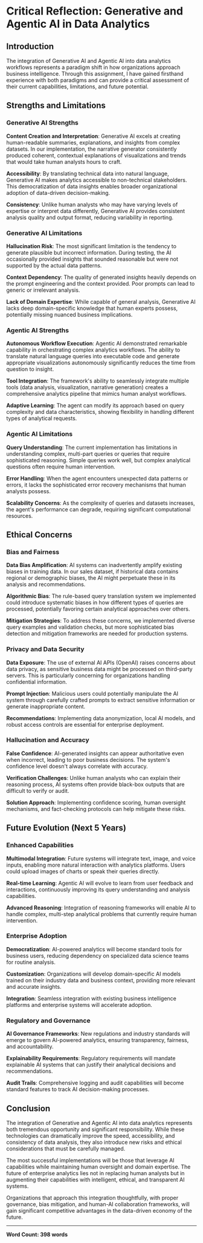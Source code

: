 # Critical Reflection: Generative and Agentic AI in Data Analytics

## Introduction

The integration of Generative AI and Agentic AI into data analytics workflows represents a paradigm shift in how organizations approach business intelligence. Through this assignment, I have gained firsthand experience with both paradigms and can provide a critical assessment of their current capabilities, limitations, and future potential.

## Strengths and Limitations

### Generative AI Strengths

**Content Creation and Interpretation**: Generative AI excels at creating human-readable summaries, explanations, and insights from complex datasets. In our implementation, the narrative generator consistently produced coherent, contextual explanations of visualizations and trends that would take human analysts hours to craft.

**Accessibility**: By translating technical data into natural language, Generative AI makes analytics accessible to non-technical stakeholders. This democratization of data insights enables broader organizational adoption of data-driven decision-making.

**Consistency**: Unlike human analysts who may have varying levels of expertise or interpret data differently, Generative AI provides consistent analysis quality and output format, reducing variability in reporting.

### Generative AI Limitations

**Hallucination Risk**: The most significant limitation is the tendency to generate plausible but incorrect information. During testing, the AI occasionally provided insights that sounded reasonable but were not supported by the actual data patterns.

**Context Dependency**: The quality of generated insights heavily depends on the prompt engineering and the context provided. Poor prompts can lead to generic or irrelevant analysis.

**Lack of Domain Expertise**: While capable of general analysis, Generative AI lacks deep domain-specific knowledge that human experts possess, potentially missing nuanced business implications.

### Agentic AI Strengths

**Autonomous Workflow Execution**: Agentic AI demonstrated remarkable capability in orchestrating complex analytics workflows. The ability to translate natural language queries into executable code and generate appropriate visualizations autonomously significantly reduces the time from question to insight.

**Tool Integration**: The framework's ability to seamlessly integrate multiple tools (data analysis, visualization, narrative generation) creates a comprehensive analytics pipeline that mimics human analyst workflows.

**Adaptive Learning**: The agent can modify its approach based on query complexity and data characteristics, showing flexibility in handling different types of analytical requests.

### Agentic AI Limitations

**Query Understanding**: The current implementation has limitations in understanding complex, multi-part queries or queries that require sophisticated reasoning. Simple queries work well, but complex analytical questions often require human intervention.

**Error Handling**: When the agent encounters unexpected data patterns or errors, it lacks the sophisticated error recovery mechanisms that human analysts possess.

**Scalability Concerns**: As the complexity of queries and datasets increases, the agent's performance can degrade, requiring significant computational resources.

## Ethical Concerns

### Bias and Fairness

**Data Bias Amplification**: AI systems can inadvertently amplify existing biases in training data. In our sales dataset, if historical data contains regional or demographic biases, the AI might perpetuate these in its analysis and recommendations.

**Algorithmic Bias**: The rule-based query translation system we implemented could introduce systematic biases in how different types of queries are processed, potentially favoring certain analytical approaches over others.

**Mitigation Strategies**: To address these concerns, we implemented diverse query examples and validation checks, but more sophisticated bias detection and mitigation frameworks are needed for production systems.

### Privacy and Data Security

**Data Exposure**: The use of external AI APIs (OpenAI) raises concerns about data privacy, as sensitive business data might be processed on third-party servers. This is particularly concerning for organizations handling confidential information.

**Prompt Injection**: Malicious users could potentially manipulate the AI system through carefully crafted prompts to extract sensitive information or generate inappropriate content.

**Recommendations**: Implementing data anonymization, local AI models, and robust access controls are essential for enterprise deployment.

### Hallucination and Accuracy

**False Confidence**: AI-generated insights can appear authoritative even when incorrect, leading to poor business decisions. The system's confidence level doesn't always correlate with accuracy.

**Verification Challenges**: Unlike human analysts who can explain their reasoning process, AI systems often provide black-box outputs that are difficult to verify or audit.

**Solution Approach**: Implementing confidence scoring, human oversight mechanisms, and fact-checking protocols can help mitigate these risks.

## Future Evolution (Next 5 Years)

### Enhanced Capabilities

**Multimodal Integration**: Future systems will integrate text, image, and voice inputs, enabling more natural interaction with analytics platforms. Users could upload images of charts or speak their queries directly.

**Real-time Learning**: Agentic AI will evolve to learn from user feedback and interactions, continuously improving its query understanding and analysis capabilities.

**Advanced Reasoning**: Integration of reasoning frameworks will enable AI to handle complex, multi-step analytical problems that currently require human intervention.

### Enterprise Adoption

**Democratization**: AI-powered analytics will become standard tools for business users, reducing dependency on specialized data science teams for routine analysis.

**Customization**: Organizations will develop domain-specific AI models trained on their industry data and business context, providing more relevant and accurate insights.

**Integration**: Seamless integration with existing business intelligence platforms and enterprise systems will accelerate adoption.

### Regulatory and Governance

**AI Governance Frameworks**: New regulations and industry standards will emerge to govern AI-powered analytics, ensuring transparency, fairness, and accountability.

**Explainability Requirements**: Regulatory requirements will mandate explainable AI systems that can justify their analytical decisions and recommendations.

**Audit Trails**: Comprehensive logging and audit capabilities will become standard features to track AI decision-making processes.

## Conclusion

The integration of Generative and Agentic AI into data analytics represents both tremendous opportunity and significant responsibility. While these technologies can dramatically improve the speed, accessibility, and consistency of data analysis, they also introduce new risks and ethical considerations that must be carefully managed.

The most successful implementations will be those that leverage AI capabilities while maintaining human oversight and domain expertise. The future of enterprise analytics lies not in replacing human analysts but in augmenting their capabilities with intelligent, ethical, and transparent AI systems.

Organizations that approach this integration thoughtfully, with proper governance, bias mitigation, and human-AI collaboration frameworks, will gain significant competitive advantages in the data-driven economy of the future.

---

**Word Count: 398 words**
